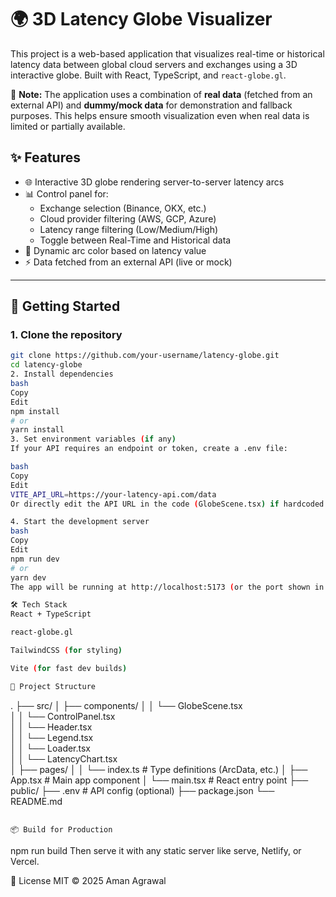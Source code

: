 # 🌍 3D Latency Globe Visualizer

This project is a web-based application that visualizes real-time or historical latency data between global cloud servers and exchanges using a 3D interactive globe. Built with React, TypeScript, and `react-globe.gl`.

 🧪 **Note:** The application uses a combination of **real data** (fetched from an external API) and **dummy/mock data** for demonstration and fallback purposes. This helps ensure smooth visualization even when real data is limited or partially available.

## ✨ Features

- 🌐 Interactive 3D globe rendering server-to-server latency arcs
- 📊 Control panel for:
  - Exchange selection (Binance, OKX, etc.)
  - Cloud provider filtering (AWS, GCP, Azure)
  - Latency range filtering (Low/Medium/High)
  - Toggle between Real-Time and Historical data
- 🎨 Dynamic arc color based on latency value
- ⚡ Data fetched from an external API (live or mock)

---

## 🚀 Getting Started

### 1. Clone the repository

```bash
git clone https://github.com/your-username/latency-globe.git
cd latency-globe
2. Install dependencies
bash
Copy
Edit
npm install
# or
yarn install
3. Set environment variables (if any)
If your API requires an endpoint or token, create a .env file:

bash
Copy
Edit
VITE_API_URL=https://your-latency-api.com/data
Or directly edit the API URL in the code (GlobeScene.tsx) if hardcoded.

4. Start the development server
bash
Copy
Edit
npm run dev
# or
yarn dev
The app will be running at http://localhost:5173 (or the port shown in terminal).

🛠 Tech Stack
React + TypeScript

react-globe.gl

TailwindCSS (for styling)

Vite (for fast dev builds)

📁 Project Structure
```
.
├── src/
│   ├── components/
│   │   └── GlobeScene.tsx         
│   │   └── ControlPanel.tsx       
│   │   └── Header.tsx        
│   │   └── Legend.tsx       
│   │   └── Loader.tsx         
│   │   └── LatencyChart.tsx      
│   ├── pages/
│   │   └── index.ts               # Type definitions (ArcData, etc.)
│   ├── App.tsx                    # Main app component
│   └── main.tsx                   # React entry point
├── public/
├── .env                           # API config (optional)
├── package.json
└── README.md
```

📦 Build for Production
```
npm run build
Then serve it with any static server like serve, Netlify, or Vercel.

📃 License
MIT © 2025 Aman Agrawal
